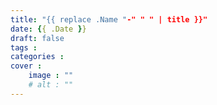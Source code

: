 ```yaml
---
title: "{{ replace .Name "-" " " | title }}"
date: {{ .Date }}
draft: false
tags : 
categories : 
cover : 
    image : ""
    # alt : ""
---
```


